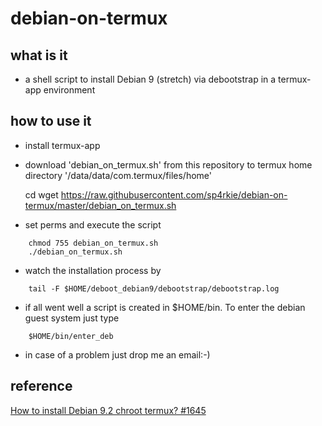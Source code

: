 debian-on-termux
================

what is it
----------

- a shell script to install Debian 9 (stretch) via debootstrap in a termux-app environment

how to use it
-------------

- install termux-app 
- download 'debian_on_termux.sh' from this repository to termux home directory '/data/data/com.termux/files/home'

    cd
    wget https://raw.githubusercontent.com/sp4rkie/debian-on-termux/master/debian_on_termux.sh

- set perms and execute the script
```
    chmod 755 debian_on_termux.sh
    ./debian_on_termux.sh
```
- watch the installation process by
```
    tail -F $HOME/deboot_debian9/debootstrap/debootstrap.log
```
- if all went well a script is created in $HOME/bin. To enter the debian guest system just type
```
    $HOME/bin/enter_deb
```
- in case of a problem just drop me an email:-)

reference
---------
[How to install Debian 9.2 chroot termux? #1645](https://github.com/termux/termux-packages/issues/1645#issuecomment-337564650)
